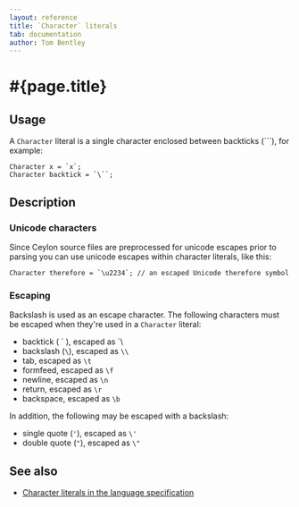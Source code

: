 ```yaml
---
layout: reference
title: `Character` literals
tab: documentation
author: Tom Bentley
---
```


# #{page.title}

## Usage 

A `Character` literal is a single character enclosed between backticks (`\``), 
for example:


    Character x = `x`;
    Character backtick = `\``;

## Description

### Unicode characters

Since Ceylon source files are preprocessed for unicode escapes prior to parsing
you can use unicode escapes within character literals, like this:


    Character therefore = `\u2234`; // an escaped Unicode therefore symbol

### Escaping

Backslash is used as an escape character. The following characters must be 
escaped when they're used in a `Character` literal:

* backtick ( \` ), escaped as \`\
* backslash (`\`), escaped as `\\`
* tab, escaped as `\t`
* formfeed, escaped as `\f`
* newline, escaped as `\n`
* return, escaped as `\r`
* backspace, escaped as `\b`

In addition, the following may be escaped with a backslash:

* single quote (`'`), escaped as `\'`
* double quote (`"`), escaped as `\"`

## See also

* [Character literals in the language specification](#{site.urls.spec}#characterliterals)

